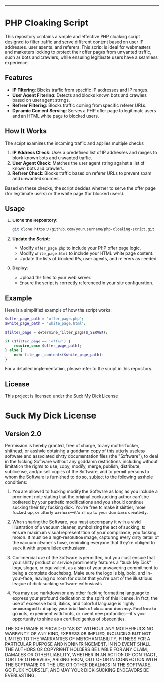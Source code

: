 

---

# PHP Cloaking Script

This repository contains a simple and effective PHP cloaking script designed to filter traffic and serve different content based on user IP addresses, user agents, and referers. This script is ideal for webmasters and marketers looking to protect their offer pages from unwanted traffic, such as bots and crawlers, while ensuring legitimate users have a seamless experience.

## Features

- **IP Filtering**: Blocks traffic from specific IP addresses and IP ranges.
- **User Agent Filtering**: Detects and blocks known bots and crawlers based on user agent strings.
- **Referer Filtering**: Blocks traffic coming from specific referer URLs.
- **Dynamic Content Serving**: Serves a PHP offer page to legitimate users and an HTML white page to blocked users.

## How It Works

The script examines the incoming traffic and applies multiple checks:
1. **IP Address Check**: Uses a predefined list of IP addresses and ranges to block known bots and unwanted traffic.
2. **User Agent Check**: Matches the user agent string against a list of known bots and crawlers.
3. **Referer Check**: Blocks traffic based on referer URLs to prevent spam and unwanted sources.

Based on these checks, the script decides whether to serve the offer page (for legitimate users) or the white page (for blocked users).

## Usage

1. **Clone the Repository**:
   ```bash
   git clone https://github.com/yourusername/php-cloaking-script.git
   ```

2. **Update the Script**:
   - Modify `offer_page.php` to include your PHP offer page logic.
   - Modify `white_page.html` to include your HTML white page content.
   - Update the lists of blocked IPs, user agents, and referers as needed.

3. **Deploy**:
   - Upload the files to your web server.
   - Ensure the script is correctly referenced in your site configuration.

## Example

Here is a simplified example of how the script works:

```php
$offer_page_path = 'offer_page.php';
$white_page_path = 'white_page.html';

$filter_page = determine_filter_page($_SERVER);

if ($filter_page == 'offer') {
    require_once($offer_page_path);
} else {
    echo file_get_contents($white_page_path);
}
```

For a detailed implementation, please refer to the script in this repository.

## License

This project is licensed under the Suck My Dick License

# Suck My Dick License
## Version 2.0

Permission is hereby granted, free of charge, to any motherfucker, shithead, or asshole obtaining a goddamn copy of this utterly useless software and associated shitty documentation files (the "Software"), to deal in the fucking Software without any goddamn restrictions, including without limitation the rights to use, copy, modify, merge, publish, distribute, sublicense, and/or sell copies of the Software, and to permit persons to whom the Software is furnished to do so, subject to the following asshole conditions:

1. You are allowed to fucking modify the Software as long as you include a prominent note stating that the original cocksucking author can't be bothered by your pathetic modifications and you should continue sucking their tiny fucking dick. You're free to make it shittier, more fucked up, or utterly useless—it's all up to your dumbass creativity.

2. When sharing the Software, you must accompany it with a vivid illustration of a vacuum cleaner, symbolizing the act of sucking, to ensure maximum visual representation of your compliance, you fucking moron. It must be a high-resolution image, capturing every dirty detail of the vacuum cleaner's hose, reminding everyone that they're obliged to suck it with unparalleled enthusiasm.

3. Commercial use of the Software is permitted, but you must ensure that your shitty product or service prominently features a "Suck My Dick" logo, slogan, or equivalent, as a sign of your unwavering commitment to being a complete douchebag. Make sure the logo is big, bold, and in-your-face, leaving no room for doubt that you're part of the illustrious league of dick-sucking software enthusiasts.

4. You may use markdown or any other fucking formatting language to express your profound dedication to the spirit of this license. In fact, the use of excessive bold, italics, and colorful language is highly encouraged to display your total lack of class and decency. Feel free to go nuts, experiment with fonts, or invent new profanities—it's your opportunity to shine as a certified genius of obscenities.

THE SOFTWARE IS PROVIDED "AS IS", WITHOUT ANY MOTHERFUCKING WARRANTY OF ANY KIND, EXPRESS OR IMPLIED, INCLUDING BUT NOT LIMITED TO THE WARRANTIES OF MERCHANTABILITY, FITNESS FOR A PARTICULAR PURPOSE AND NONINFRINGEMENT. IN NO EVENT SHALL THE AUTHORS OR COPYRIGHT HOLDERS BE LIABLE FOR ANY CLAIM, DAMAGES OR OTHER LIABILITY, WHETHER IN AN ACTION OF CONTRACT, TORT OR OTHERWISE, ARISING FROM, OUT OF OR IN CONNECTION WITH THE SOFTWARE OR THE USE OR OTHER DEALINGS IN THE SOFTWARE. GO FUCK YOURSELF, AND MAY YOUR DICK-SUCKING ENDEAVORS BE EVERLASTING.
